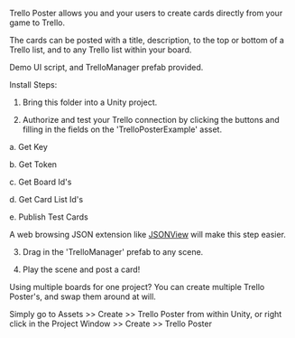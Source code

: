 Trello Poster allows you and your users to create cards directly from your game to Trello.

The cards can be posted with a title, description, to the top or bottom of a Trello list, and to any Trello list within your board.

Demo UI script, and TrelloManager prefab provided.


Install Steps:


1) Bring this folder into a Unity project.


2) Authorize and test your Trello connection by clicking the buttons and filling in the fields on the 'TrelloPosterExample' asset.

  a. Get Key
  
  b. Get Token
  
  c. Get Board Id's
  
  d. Get Card List Id's
  
  e. Publish Test Cards
  
  
  A web browsing JSON extension like [JSONView](https://chrome.google.com/webstore/detail/jsonview/chklaanhfefbnpoihckbnefhakgolnmc?hl=en) will make this step easier.


3) Drag in the 'TrelloManager' prefab to any scene.


4) Play the scene and post a card!


Using multiple boards for one project? You can create multiple Trello Poster's, and swap them around at will.

Simply go to Assets >> Create >> Trello Poster from within Unity, or right click in the Project Window >> Create >> Trello Poster

